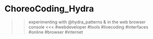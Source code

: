 # ChoreoCoding_Hydra

>> experimenting with @hydra_patterns & <choreographic coding scripts> in the web browser console <<< #webdeveloper #tools #livecoding #interfaces #online #browser #internet
